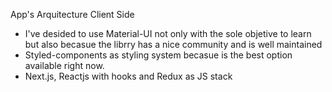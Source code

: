 App's Arquitecture
Client Side

- I've desided to use Material-UI not only with the sole objetive to learn but also becasue the librry has a nice community and is well maintained
- Styled-components as styling system becasue is the best option available right now.
- Next.js, Reactjs with hooks and Redux as JS stack
